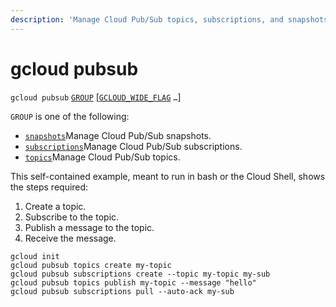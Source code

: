 ```yaml
---
description: 'Manage Cloud Pub/Sub topics, subscriptions, and snapshots.'
---
```


# gcloud pubsub

`gcloud pubsub` [`GROUP`](https://cloud.google.com/sdk/gcloud/reference/pubsub/#GROUP) \[[`GCLOUD_WIDE_FLAG`](https://cloud.google.com/sdk/gcloud/reference/pubsub/#GCLOUD-WIDE-FLAGS) `…`\]

`GROUP` is one of the following:

* [`snapshots`](https://cloud.google.com/sdk/gcloud/reference/pubsub/snapshots)Manage Cloud Pub/Sub snapshots.
* [`subscriptions`](https://cloud.google.com/sdk/gcloud/reference/pubsub/subscriptions)Manage Cloud Pub/Sub subscriptions.
* [`topics`](https://cloud.google.com/sdk/gcloud/reference/pubsub/topics)Manage Cloud Pub/Sub topics.

This self-contained example, meant to run in bash or the Cloud Shell, shows the steps required:

1. Create a topic.
2. Subscribe to the topic.
3. Publish a message to the topic.
4. Receive the message.

```text
gcloud init
gcloud pubsub topics create my-topic
gcloud pubsub subscriptions create --topic my-topic my-sub
gcloud pubsub topics publish my-topic --message "hello"
gcloud pubsub subscriptions pull --auto-ack my-sub
```

